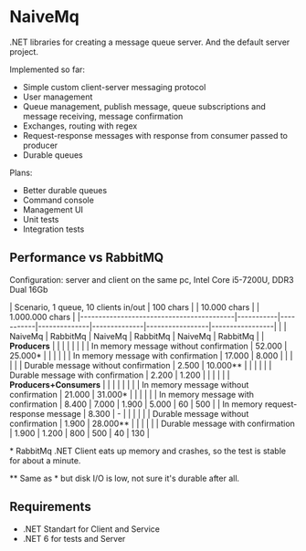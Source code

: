 NaiveMq
=======

.NET libraries for creating a message queue server. And the default server project.

Implemented so far:
+ Simple custom client-server messaging protocol
+ User management
+ Queue management, publish message, queue subscriptions and message receiving, message confirmation
+ Exchanges, routing with regex
+ Request-response messages with response from consumer passed to producer
+ Durable queues

Plans:
+ Better durable queues
+ Command console
+ Management UI
+ Unit tests
+ Integration tests

Performance vs RabbitMQ
-----------------------
Configuration: server and client on the same pc, Intel Core i5-7200U, DDR3 Dual 16Gb

| Scenario, 1 queue, 10 clients in/out     | 100 chars |           | 10.000 chars |              | 1.000.000 chars |
|------------------------------------------|-----------|-----------|--------------|--------------|-----------------|-----------------|
|                                          | NaiveMq   | RabbitMq  | NaiveMq      | RabbitMq     | NaiveMq         | RabbitMq        |
| **Producers**                            |           |           |              |              |                 |                 |
| In memory message without confirmation   | 52.000    | 25.000*   |              |              |                 |                 |
| In memory message with confirmation      | 17.000    |  8.000    |              |              |                 |                 |
| Durable message without confirmation     |  2.500    | 10.000**  |              |              |                 |                 |
| Durable message with confirmation        |  2.200    |  1.200    |              |              |                 |                 |
| **Producers+Consumers**                  |           |           |              |              |                 |                 |
| In memory message without confirmation   | 21.000    | 31.000*   |              |              |                 |                 |
| In memory message with confirmation      |  8.400    |  7.000    |  1.900       |  5.000       |  60             |  500            |
| In memory request-response message       |  8.300    |      -    |              |              |                 |                 |
| Durable message without confirmation     |  1.900    | 28.000**  |              |              |                 |                 |
| Durable message with confirmation        |  1.900    |  1.200    |    800       |    500       |  40             |  130            |

\* RabbitMq .NET Client eats up memory and crashes, so the test is stable for about a minute.

\*\* Same as * but disk I/O is low, not sure it's durable after all.

Requirements
--------------
+ .NET Standart for Client and Service
+ .NET 6 for tests and Server
